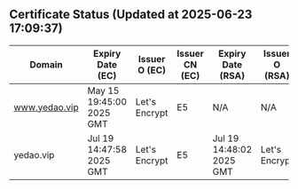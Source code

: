 ## Certificate Status (Updated at 2025-06-23 17:09:37)
| Domain | Expiry Date (EC) | Issuer O (EC) | Issuer CN (EC) | Expiry Date (RSA) | Issuer O (RSA) | Issuer CN (RSA) |
|--------|------------------|---------------|----------------|-------------------|----------------|-----------------|
| www.yedao.vip | May 15 19:45:00 2025 GMT | Let's Encrypt | E5 | N/A | N/A | N/A |
| yedao.vip | Jul 19 14:47:58 2025 GMT | Let's Encrypt | E5 | Jul 19 14:48:02 2025 GMT | Let's Encrypt | E5 |
